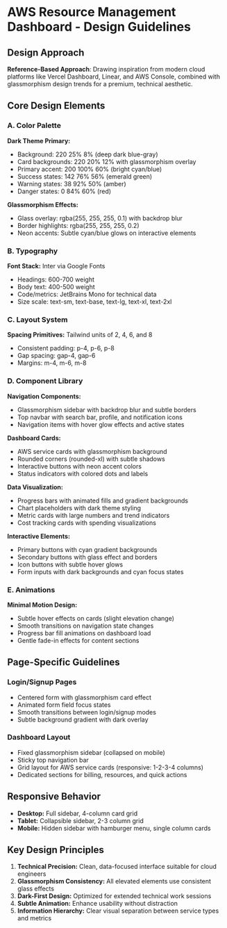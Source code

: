 # AWS Resource Management Dashboard - Design Guidelines

## Design Approach
**Reference-Based Approach**: Drawing inspiration from modern cloud platforms like Vercel Dashboard, Linear, and AWS Console, combined with glassmorphism design trends for a premium, technical aesthetic.

## Core Design Elements

### A. Color Palette
**Dark Theme Primary:**
- Background: 220 25% 8% (deep dark blue-gray)
- Card backgrounds: 220 20% 12% with glassmorphism overlay
- Primary accent: 200 100% 60% (bright cyan/blue)
- Success states: 142 76% 56% (emerald green)
- Warning states: 38 92% 50% (amber)
- Danger states: 0 84% 60% (red)

**Glassmorphism Effects:**
- Glass overlay: rgba(255, 255, 255, 0.1) with backdrop blur
- Border highlights: rgba(255, 255, 255, 0.2)
- Neon accents: Subtle cyan/blue glows on interactive elements

### B. Typography
**Font Stack:** Inter via Google Fonts
- Headings: 600-700 weight
- Body text: 400-500 weight
- Code/metrics: JetBrains Mono for technical data
- Size scale: text-sm, text-base, text-lg, text-xl, text-2xl

### C. Layout System
**Spacing Primitives:** Tailwind units of 2, 4, 6, and 8
- Consistent padding: p-4, p-6, p-8
- Gap spacing: gap-4, gap-6
- Margins: m-4, m-6, m-8

### D. Component Library

**Navigation Components:**
- Glassmorphism sidebar with backdrop blur and subtle borders
- Top navbar with search bar, profile, and notification icons
- Navigation items with hover glow effects and active states

**Dashboard Cards:**
- AWS service cards with glassmorphism background
- Rounded corners (rounded-xl) with subtle shadows
- Interactive buttons with neon accent colors
- Status indicators with colored dots and labels

**Data Visualization:**
- Progress bars with animated fills and gradient backgrounds
- Chart placeholders with dark theme styling
- Metric cards with large numbers and trend indicators
- Cost tracking cards with spending visualizations

**Interactive Elements:**
- Primary buttons with cyan gradient backgrounds
- Secondary buttons with glass effect and borders
- Icon buttons with subtle hover glows
- Form inputs with dark backgrounds and cyan focus states

### E. Animations
**Minimal Motion Design:**
- Subtle hover effects on cards (slight elevation change)
- Smooth transitions on navigation state changes
- Progress bar fill animations on dashboard load
- Gentle fade-in effects for content sections

## Page-Specific Guidelines

### Login/Signup Pages
- Centered form with glassmorphism card effect
- Animated form field focus states
- Smooth transitions between login/signup modes
- Subtle background gradient with dark overlay

### Dashboard Layout
- Fixed glassmorphism sidebar (collapsed on mobile)
- Sticky top navigation bar
- Grid layout for AWS service cards (responsive: 1-2-3-4 columns)
- Dedicated sections for billing, resources, and quick actions

## Responsive Behavior
- **Desktop:** Full sidebar, 4-column card grid
- **Tablet:** Collapsible sidebar, 2-3 column grid  
- **Mobile:** Hidden sidebar with hamburger menu, single column cards

## Key Design Principles
1. **Technical Precision:** Clean, data-focused interface suitable for cloud engineers
2. **Glassmorphism Consistency:** All elevated elements use consistent glass effects
3. **Dark-First Design:** Optimized for extended technical work sessions
4. **Subtle Animation:** Enhance usability without distraction
5. **Information Hierarchy:** Clear visual separation between service types and metrics